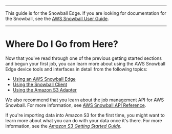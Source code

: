 --------

This guide is for the Snowball Edge\. If you are looking for documentation for the Snowball, see the [AWS Snowball User Guide](http://docs.aws.amazon.com/snowball/latest/ug/whatissnowball.html)\.

--------

# Where Do I Go from Here?<a name="where-to"></a>

Now that you've read through one of the previous getting started sections and begun your first job, you can learn more about using the AWS Snowball Edge device tools and interfaces in detail from the following topics:
+ [Using an AWS Snowball Edge](using-device.md)
+ [Using the Snowball Client](using-client.md)
+ [Using the Amazon S3 Adapter](using-adapter.md)

We also recommend that you learn about the job management API for AWS Snowball\. For more information, see [AWS Snowball API Reference](http://docs.aws.amazon.com/snowball/latest/api-reference/api-reference.html)\.

If you're importing data into Amazon S3 for the first time, you might want to learn more about what you can do with your data once it's there\. For more information, see the *[Amazon S3 Getting Started Guide](http://docs.aws.amazon.com/AmazonS3/latest/gsg/)\.*